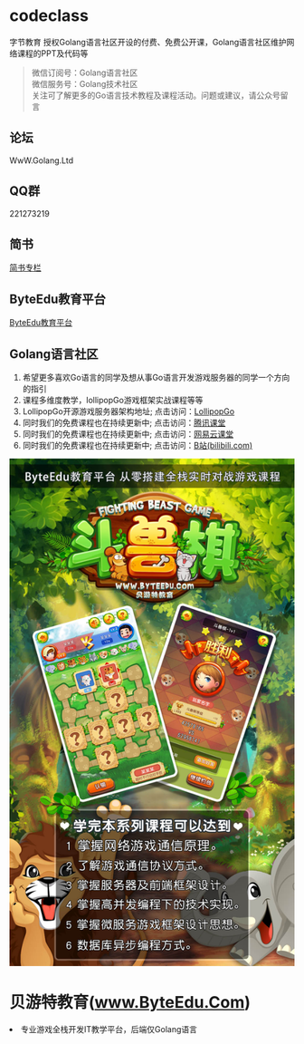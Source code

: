 # codeclass 
字节教育 授权Golang语言社区开设的付费、免费公开课，Golang语言社区维护网络课程的PPT及代码等
>微信订阅号：Golang语言社区<Br/>
>微信服务号：Golang技术社区<Br/>
>关注可了解更多的Go语言技术教程及课程活动。问题或建议，请公众号留言<Br/>

论坛
--------------
WwW.Golang.Ltd

QQ群
-----------
221273219

简书
-----------
[简书专栏](https://www.jianshu.com/u/9f8cf18345b5)

ByteEdu教育平台
-----------
[ByteEdu教育平台](http://www.byteedu.com)

Golang语言社区
-----------

<ol>
<li>希望更多喜欢Go语言的同学及想从事Go语言开发游戏服务器的同学一个方向的指引</li>
<li>课程多维度教学，lollipopGo游戏框架实战课程等等</li>
<li>LollipopGo开源游戏服务器架构地址; 点击访问：<a href="https://github.com/Golangltd/LollipopGo" title="Title">LollipopGo</a></li>
<li>同时我们的免费课程也在持续更新中; 点击访问：<a href="http://gopher.ke.qq.com" title="Title">腾讯课堂</a></li>
<li>同时我们的免费课程也在持续更新中; 点击访问：<a href="https://study.163.com/provider/400000000538037/index.htm?share=2&shareId=400000000538037" title="Title">网易云课堂</a></li>
<li>同时我们的免费课程也在持续更新中; 点击访问：<a href="http://space.bilibili.com/389368547?" title="Title">B站(bilibili.com)</a></li>
</ol>
<img src="ByteEdu.Com斗兽棋全栈课程/宣传图片.jpg"/>

贝游特教育(www.ByteEdu.Com)
=============
<li>专业游戏全栈开发IT教学平台，后端仅Golang语言</li>